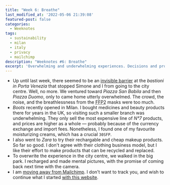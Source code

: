 ```yaml
---
title: "Week 6: Breathe"
last_modified_at: '2022-05-06 21:39:08'
featured-post: false
categories:
  - Weeknotes
tags:
  - sustainability
  - milan
  - italy
  - privacy
  - mailchimp
description: "Weeknotes #6: Breathe"
excerpt: 'Overwhelming and underwhelming experiences. Decisions and promises.'
---
```

<ul class="smd-ul">
  <li>Up until last week, there seemed to be an <a href="https://silviamaggidesign.com/weeknotes/weeknotes-2/">invisible barrier</a> at the <em>bastioni in Porta Venezia</em> that stopped Simone and I from going to the city centre. Well, no more. We ventured toward <em>Piazza San Babila</em> and then <em>Piazza Duomo</em>, only to came home utterly overwhelmed. The crowd, the noise, and the breathlessness from the <abbr title="Filtering Facepiece 2">FFP2</abbr> masks were too much.</li>
  <li><em>Boots</em> recently opened in Milan. I bought medicines and beauty products there for years in the UK, so visiting such a smaller branch was underwhelming. They only sell the most expensive line of <em>N&deg;7</em> products, and prices are higher as a whole — probably because of the currency exchange and import fees. Nonetheless, I found one of my favourite moisturizing creams, which has a crucial <code>30SFP</code>.</li>
  <li>I also went to <em>Zara</em> to try their rechargable and cheap makeup products. So far so good. I don't agree with their clothing business model, but I like their effort to make products that can be recycled and replaced.</li>
  <li>To overwrite the experience in the city centre, we walked in the big park. I recharged and made mental pictures, with the promise of coming back next time with the camera.</li>
  <li>I am <a href="https://silviamaggidesign.com/newsletter/archive/newsletter-32/" title="Read more about the decision in my latest newsletter">moving away from Mailchimp</a>. I don't want to track you, and wish to continue what I started <a href="https://silviamaggidesign.com/design/brand-new-website/" title="Read more about my website redesign">with this website</a>.</li>
</ul>